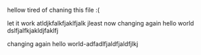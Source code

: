 

hellow
tired of chaning this file :(

let it work atldjkfalkfjaklfjalk
jleast now changing again 
hello world 
dslfjalfkjakldjfaklfj 

changing again 
hello world-adfadlfjaldfjaldfjlkj 
 

